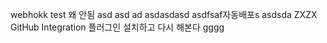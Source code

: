 webhokk test
왜 안됨
asd
asd
ad
asdasdasd
asdfsaf자동배포s
asdsda
ZXZX
GitHub Integration 플러그인 설치하고 다시 해본다
gggg
